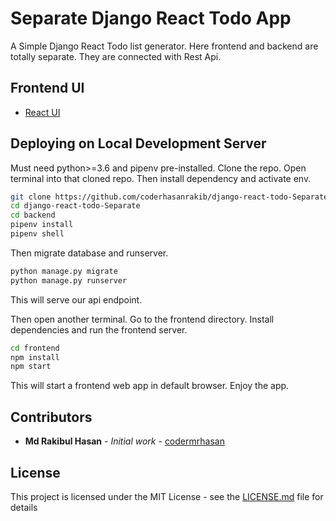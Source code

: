 # Separate Django React Todo App

A Simple Django React Todo list generator. Here frontend and backend are totally separate. They are connected with Rest Api.

## Frontend UI
* [React UI](ui/django-react-todo.pdf)

## Deploying on Local Development Server

Must need python>=3.6 and pipenv pre-installed. Clone the repo. Open terminal into that cloned repo. Then install dependency and activate env.

```bash
git clone https://github.com/coderhasanrakib/django-react-todo-Separate.git
cd django-react-todo-Separate
cd backend
pipenv install
pipenv shell
```

Then migrate database and runserver. 

```bash
python manage.py migrate
python manage.py runserver
```
This will serve our api endpoint.

Then open another terminal. Go to the frontend directory. Install dependencies and run the frontend server.
```bash
cd frontend
npm install
npm start
```
This will start a frontend web app in default browser. Enjoy the app.


## Contributors
* **Md Rakibul Hasan** - *Initial work* - [codermrhasan](https://github.com/codermrhasan)

## License

This project is licensed under the MIT License - see the [LICENSE.md](LICENSE.md) file for details
